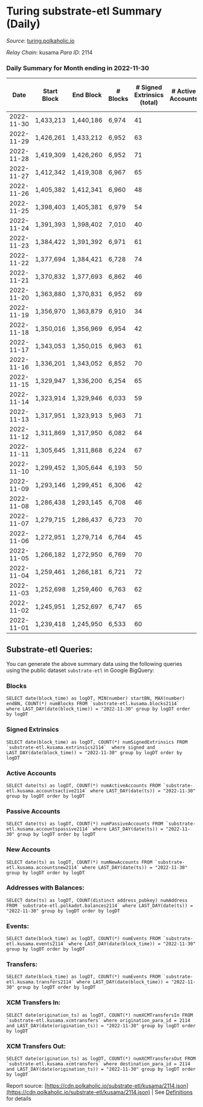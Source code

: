 # Turing substrate-etl Summary (Daily)

_Source_: [turing.polkaholic.io](https://turing.polkaholic.io)

*Relay Chain*: kusama
*Para ID*: 2114



### Daily Summary for Month ending in 2022-11-30


| Date | Start Block | End Block | # Blocks | # Signed Extrinsics (total) | # Active Accounts | # Passive | # New | # Addresses with Balances | # Events | # Transfers | # XCM Transfers In | # XCM Transfers Out | Issues | 
| ---- | ----------- | --------- | -------- | --------------------------- | ----------------- | --------- | ----- | ------------------------- | -------- | ----------- | ------------------ | ------------------- | ------ |
| 2022-11-30 | 1,433,213 | 1,440,186 | 6,974 | 41 |  |  |  | 1,694 | 36,979 | 5  | 1  | 3  |  |
| 2022-11-29 | 1,426,261 | 1,433,212 | 6,952 | 63 |  |  |  |  | 39,101 | 13  | 3  | 7  |  |
| 2022-11-28 | 1,419,309 | 1,426,260 | 6,952 | 71 |  |  |  | 1,694 | 38,647 | 9  | 1  | 4  |  |
| 2022-11-27 | 1,412,342 | 1,419,308 | 6,967 | 65 |  |  |  | 1,694 | 36,641 | 11  | 2  | 5  |  |
| 2022-11-26 | 1,405,382 | 1,412,341 | 6,960 | 48 |  |  |  | 1,694 | 38,476 | 12  |   | 3  |  |
| 2022-11-25 | 1,398,403 | 1,405,381 | 6,979 | 54 |  |  |  | 1,693 | 36,521 | 13  | 2  | 6  |  |
| 2022-11-24 | 1,391,393 | 1,398,402 | 7,010 | 40 |  |  |  | 1,693 | 38,458 | 7  |   | 3  |  |
| 2022-11-23 | 1,384,422 | 1,391,392 | 6,971 | 61 |  |  |  |  | 38,485 | 7  | 6  | 4  |  |
| 2022-11-22 | 1,377,694 | 1,384,421 | 6,728 | 74 |  |  |  |  | 35,598 | 12  | 4  | 7  |  |
| 2022-11-21 | 1,370,832 | 1,377,693 | 6,862 | 46 |  |  |  | 1,691 | 35,960 | 6  | 2  | 2  |  |
| 2022-11-20 | 1,363,880 | 1,370,831 | 6,952 | 69 |  |  |  | 1,689 | 38,357 | 11  | 2  | 3  |  |
| 2022-11-19 | 1,356,970 | 1,363,879 | 6,910 | 34 |  |  |  | 1,689 | 36,176 | 5  |   | 2  |  |
| 2022-11-18 | 1,350,016 | 1,356,969 | 6,954 | 42 |  |  |  |  | 38,146 | 2  | 2  |   |  |
| 2022-11-17 | 1,343,053 | 1,350,015 | 6,963 | 61 |  |  |  |  | 38,356 | 15  | 2  | 6  |  |
| 2022-11-16 | 1,336,201 | 1,343,052 | 6,852 | 70 |  |  |  |  | 35,310 | 9  |   | 4  |  |
| 2022-11-15 | 1,329,947 | 1,336,200 | 6,254 | 65 |  |  |  |  | 31,421 | 12  | 3  | 5  |  |
| 2022-11-14 | 1,323,914 | 1,329,946 | 6,033 | 59 |  |  |  |  | 30,218 | 5  | 3  | 4  |  |
| 2022-11-13 | 1,317,951 | 1,323,913 | 5,963 | 71 |  |  |  |  | 28,267 | 14  | 3  | 6  |  |
| 2022-11-12 | 1,311,869 | 1,317,950 | 6,082 | 64 |  |  |  | 1,685 | 30,719 | 4  | 3  | 2  |  |
| 2022-11-11 | 1,305,645 | 1,311,868 | 6,224 | 67 |  |  |  |  | 30,168 | 15  | 5  | 8  |  |
| 2022-11-10 | 1,299,452 | 1,305,644 | 6,193 | 50 |  |  |  |  | 29,893 | 11  | 5  | 7  |  |
| 2022-11-09 | 1,293,146 | 1,299,451 | 6,306 | 42 |  |  |  | 1,683 | 32,833 | 12  | 2  | 6  |  |
| 2022-11-08 | 1,286,438 | 1,293,145 | 6,708 | 46 |  |  |  |  | 35,002 | 5  | 2  | 4  |  |
| 2022-11-07 | 1,279,715 | 1,286,437 | 6,723 | 70 |  |  |  |  | 35,152 | 17  | 3  | 6  |  |
| 2022-11-06 | 1,272,951 | 1,279,714 | 6,764 | 45 |  |  |  | 1,683 | 36,000 | 4  | 2  | 2  |  |
| 2022-11-05 | 1,266,182 | 1,272,950 | 6,769 | 70 |  |  |  | 1,683 | 35,896 | 17  | 4  | 8  |  |
| 2022-11-04 | 1,259,461 | 1,266,181 | 6,721 | 72 |  |  |  |  | 34,925 | 16  | 3  | 8  |  |
| 2022-11-03 | 1,252,698 | 1,259,460 | 6,763 | 62 |  |  |  | 1,677 | 34,806 | 13  | 4 ($2.87) | 6  |  |
| 2022-11-02 | 1,245,951 | 1,252,697 | 6,747 | 65 |  |  |  | 1,674 | 35,603 | 11  | 5  | 3  |  |
| 2022-11-01 | 1,239,418 | 1,245,950 | 6,533 | 60 |  |  |  | 1,673 | 32,613 | 13  |   | 5  |  |

## Substrate-etl Queries:
You can generate the above summary data using the following queries using the public dataset `substrate-etl` in Google BigQuery:


### Blocks
```
SELECT date(block_time) as logDT, MIN(number) startBN, MAX(number) endBN, COUNT(*) numBlocks FROM `substrate-etl.kusama.blocks2114`  where LAST_DAY(date(block_time)) = "2022-11-30" group by logDT order by logDT
```


### Signed Extrinsics
```
SELECT date(block_time) as logDT, COUNT(*) numSignedExtrinsics FROM `substrate-etl.kusama.extrinsics2114`  where signed and LAST_DAY(date(block_time)) = "2022-11-30" group by logDT order by logDT
```


### Active Accounts
```
SELECT date(ts) as logDT, COUNT(*) numActiveAccounts FROM `substrate-etl.kusama.accountsactive2114` where LAST_DAY(date(ts)) = "2022-11-30" group by logDT order by logDT
```


### Passive Accounts
```
SELECT date(ts) as logDT, COUNT(*) numPassiveAccounts FROM `substrate-etl.kusama.accountspassive2114` where LAST_DAY(date(ts)) = "2022-11-30" group by logDT order by logDT
```


### New Accounts
```
SELECT date(ts) as logDT, COUNT(*) numNewAccounts FROM `substrate-etl.kusama.accountsnew2114` where LAST_DAY(date(ts)) = "2022-11-30" group by logDT order by logDT
```


### Addresses with Balances:
```
SELECT date(ts) as logDT, COUNT(distinct address_pubkey) numAddress FROM `substrate-etl.polkadot.balances2114` where LAST_DAY(date(ts)) = "2022-11-30" group by logDT order by logDT
```


### Events:
```
SELECT date(block_time) as logDT, COUNT(*) numEvents FROM `substrate-etl.kusama.events2114` where LAST_DAY(date(block_time)) = "2022-11-30" group by logDT order by logDT
```


### Transfers:
```
SELECT date(block_time) as logDT, COUNT(*) numEvents FROM `substrate-etl.kusama.transfers2114` where LAST_DAY(date(block_time)) = "2022-11-30" group by logDT order by logDT
```


### XCM Transfers In:
```
SELECT date(origination_ts) as logDT, COUNT(*) numXCMTransfersIn FROM `substrate-etl.kusama.xcmtransfers` where origination_para_id = 2114 and LAST_DAY(date(origination_ts)) = "2022-11-30" group by logDT order by logDT
```


### XCM Transfers Out:
```
SELECT date(origination_ts) as logDT, COUNT(*) numXCMTransfersOut FROM `substrate-etl.kusama.xcmtransfers` where destination_para_id = 2114 and LAST_DAY(date(origination_ts)) = "2022-11-30" group by logDT order by logDT
```



Report source: [https://cdn.polkaholic.io/substrate-etl/kusama/2114.json](https://cdn.polkaholic.io/substrate-etl/kusama/2114.json) | See [Definitions](/DEFINITIONS.md) for details
